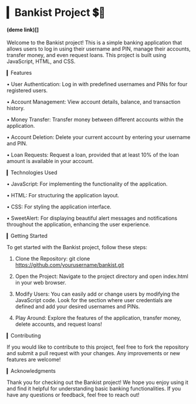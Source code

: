 # ▎Bankist Project 💲💱
#### (deme link)[]

Welcome to the Bankist project! This is a simple banking application that allows users to log in using their username and PIN, manage their accounts, transfer money, and even request loans. This project is built using JavaScript, HTML, and CSS.

▎Features

• User Authentication: Log in with predefined usernames and PINs for four registered users.

  
• Account Management: View account details, balance, and transaction history.

  
• Money Transfer: Transfer money between different accounts within the application.

  
• Account Deletion: Delete your current account by entering your username and PIN.

  
• Loan Requests: Request a loan, provided that at least 10% of the loan amount is available in your account.

▎Technologies Used

• JavaScript: For implementing the functionality of the application.

  
• HTML: For structuring the application layout.

  
• CSS: For styling the application interface.

• SweetAlert: For displaying beautiful alert messages and notifications throughout the application, enhancing the user experience.

▎Getting Started

To get started with the Bankist project, follow these steps:

1. Clone the Repository:
      git clone https://github.com/yourusername/bankist.git
   

   
2. Open the Project:
   Navigate to the project directory and open index.html in your web browser.

3. Modify Users:
   You can easily add or change users by modifying the JavaScript code. Look for the section where user credentials are defined and add your desired usernames and PINs.

4. Play Around:
   Explore the features of the application, transfer money, delete accounts, and request loans!

▎Contributing

If you would like to contribute to this project, feel free to fork the repository and submit a pull request with your changes. Any improvements or new features are welcome!

▎Acknowledgments

Thank you for checking out the Bankist project! We hope you enjoy using it and find it helpful for understanding basic banking functionalities. If you have any questions or feedback, feel free to reach out!
